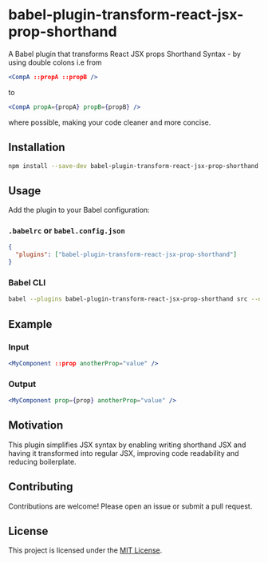 # babel-plugin-transform-react-jsx-prop-shorthand

A Babel plugin that transforms React JSX props Shorthand Syntax - by using double colons i.e from

```jsx
<CompA ::propA ::propB />
```

to
```jsx
<CompA propA={propA} propB={propB} />
```
where possible, making your code cleaner and more concise.

## Installation

```bash
npm install --save-dev babel-plugin-transform-react-jsx-prop-shorthand
```

## Usage

Add the plugin to your Babel configuration:

### `.babelrc` or `babel.config.json`

```json
{
  "plugins": ["babel-plugin-transform-react-jsx-prop-shorthand"]
}
```

### Babel CLI

```bash
babel --plugins babel-plugin-transform-react-jsx-prop-shorthand src --out-dir lib
```

## Example

### Input

```jsx
<MyComponent ::prop anotherProp="value" />
```

### Output

```jsx
<MyComponent prop={prop} anotherProp="value" />
```

## Motivation

This plugin simplifies JSX syntax by enabling writing shorthand JSX and having it transformed into regular JSX, improving code readability and reducing boilerplate.

## Contributing

Contributions are welcome! Please open an issue or submit a pull request.

## License

This project is licensed under the [MIT License](LICENSE).
